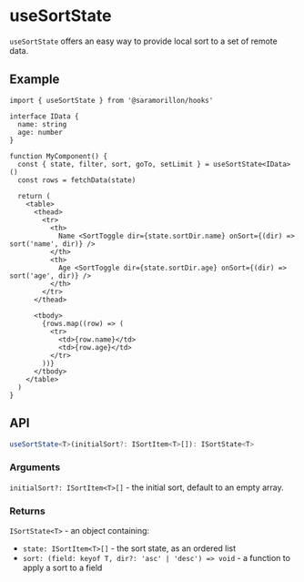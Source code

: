 # useSortState

`useSortState` offers an easy way to provide local sort to a set of remote data.

## Example

```tsx
import { useSortState } from '@saramorillon/hooks'

interface IData {
  name: string
  age: number
}

function MyComponent() {
  const { state, filter, sort, goTo, setLimit } = useSortState<IData>()
  const rows = fetchData(state)

  return (
    <table>
      <thead>
        <tr>
          <th>
            Name <SortToggle dir={state.sortDir.name} onSort={(dir) => sort('name', dir)} />
          </th>
          <th>
            Age <SortToggle dir={state.sortDir.age} onSort={(dir) => sort('age', dir)} />
          </th>
        </tr>
      </thead>

      <tbody>
        {rows.map((row) => (
          <tr>
            <td>{row.name}</td>
            <td>{row.age}</td>
          </tr>
        ))}
      </tbody>
    </table>
  )
}
```

## API

```typescript
useSortState<T>(initialSort?: ISortItem<T>[]): ISortState<T>
```

### Arguments

`initialSort?: ISortItem<T>[]` - the initial sort, default to an empty array.

### Returns

`ISortState<T>` - an object containing:

- `state: ISortItem<T>[]` - the sort state, as an ordered list
- `sort: (field: keyof T, dir?: 'asc' | 'desc') => void` - a function to apply a sort to a field
